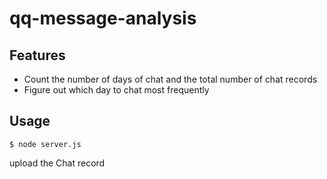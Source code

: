 # qq-message-analysis

## Features

- Count the number of days of chat and the total number of chat records
- Figure out which day to chat most frequently

## Usage

```
$ node server.js
```

upload the Chat record
